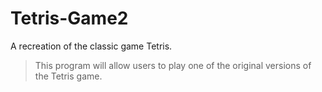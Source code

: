 # Tetris-Game2
A recreation of the classic game Tetris.
> This program will allow users to play one of the original versions of the Tetris game.
